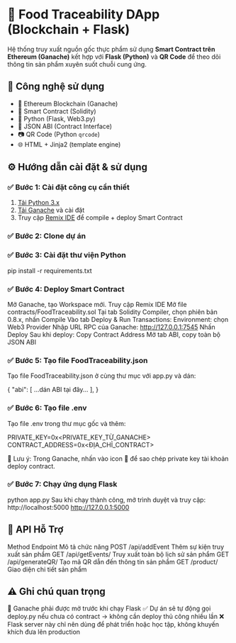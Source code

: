 # 🧾 Food Traceability DApp (Blockchain + Flask)

Hệ thống truy xuất nguồn gốc thực phẩm sử dụng **Smart Contract trên Ethereum (Ganache)** kết hợp với **Flask (Python)** và **QR Code** để theo dõi thông tin sản phẩm xuyên suốt chuỗi cung ứng.

## 🚀 Công nghệ sử dụng

- 🔗 Ethereum Blockchain (Ganache)
- 🔐 Smart Contract (Solidity)
- 🐍 Python (Flask, Web3.py)
- 🧠 JSON ABI (Contract Interface)
- 📷 QR Code (Python `qrcode`)
- 🌐 HTML + Jinja2 (template engine)

## ⚙️ Hướng dẫn cài đặt & sử dụng

### ✅ Bước 1: Cài đặt công cụ cần thiết

1. [Tải Python 3.x](https://www.python.org/downloads/)
2. [Tải Ganache](https://trufflesuite.com/ganache/) và cài đặt
3. Truy cập [Remix IDE](https://remix.ethereum.org/) để compile + deploy Smart Contract

### ✅ Bước 2: Clone dự án

### ✅ Bước 3: Cài đặt thư viện Python

pip install -r requirements.txt

### ✅ Bước 4: Deploy Smart Contract

Mở Ganache, tạo Workspace mới.
Truy cập Remix IDE
Mở file contracts/FoodTraceability.sol
Tại tab Solidity Compiler, chọn phiên bản 0.8.x, nhấn Compile
Vào tab Deploy & Run Transactions:
Environment: chọn Web3 Provider
Nhập URL RPC của Ganache: http://127.0.0.1:7545
Nhấn Deploy
Sau khi deploy:
Copy Contract Address
Mở tab ABI, copy toàn bộ JSON ABI

### ✅ Bước 5: Tạo file FoodTraceability.json

Tạo file FoodTraceability.json ở cùng thư mục với app.py và dán:

{
  "abi": [ ...dán ABI tại đây... ],
}

### ✅ Bước 6: Tạo file .env

Tạo file .env trong thư mục gốc và thêm:

PRIVATE_KEY=0x<PRIVATE_KEY_TỪ_GANACHE>
CONTRACT_ADDRESS=0x<ĐỊA_CHỈ_CONTRACT>

📌 Lưu ý: Trong Ganache, nhấn vào icon 🔑 để sao chép private key tài khoản deploy contract.

### ✅ Bước 7: Chạy ứng dụng Flask

python app.py
Sau khi chạy thành công, mở trình duyệt và truy cập:
http://localhost:5000
http://127.0.0.1:5000

## 🔌 API Hỗ Trợ
Method	Endpoint	Mô tả chức năng
POST	/api/addEvent	Thêm sự kiện truy xuất sản phẩm
GET	/api/getEvents/<productId>	Truy xuất toàn bộ lịch sử sản phẩm
GET	/api/generateQR/<productId>	Tạo mã QR dẫn đến thông tin sản phẩm
GET	/product/<productId>	Giao diện chi tiết sản phẩm

## ⚠️ Ghi chú quan trọng
🛑 Ganache phải được mở trước khi chạy Flask
✅ Dự án sẽ tự động gọi deploy.py nếu chưa có contract → không cần deploy thủ công nhiều lần
❌ Flask server này chỉ nên dùng để phát triển hoặc học tập, không khuyến khích đưa lên production
